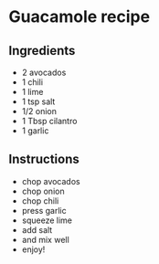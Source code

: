 # Guacamole recipe


## Ingredients

- 2 avocados
- 1 chili
- 1 lime
- 1 tsp salt
- 1/2 onion
- 1 Tbsp cilantro
- 1 garlic


## Instructions

- chop avocados
- chop onion
- chop chili
- press garlic
- squeeze lime
- add salt
- and mix well
- enjoy!
